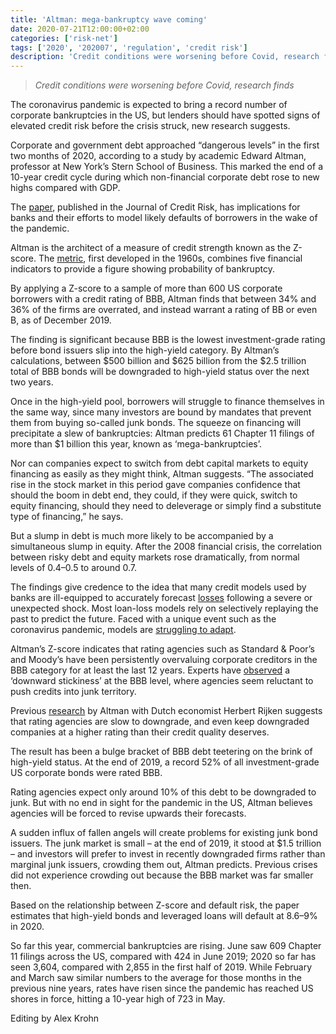 ```yaml
---
title: 'Altman: mega-bankruptcy wave coming'
date: 2020-07-21T12:00:00+02:00
categories: ['risk-net']
tags: ['2020', '202007', 'regulation', 'credit risk']
description: 'Credit conditions were worsening before Covid, research finds'
---
```


> _Credit conditions were worsening before Covid, research finds_

The coronavirus pandemic is expected to bring a record number of corporate bankruptcies in the US, but lenders should have spotted signs of elevated credit risk before the crisis struck, new research suggests.

Corporate and government debt approached “dangerous levels” in the first two months of 2020, according to a study by academic Edward Altman, professor at New York’s Stern School of Business. This marked the end of a 10-year credit cycle during which non-financial corporate debt rose to new highs compared with GDP.

The [paper](https://www.risk.net/journal-of-credit-risk/7566491/covid-19-and-the-credit-cycle), published in the Journal of Credit Risk, has implications for banks and their efforts to model likely defaults of borrowers in the wake of the pandemic.

Altman is the architect of a measure of credit strength known as the Z-score. The [metric](https://www.risk.net/journal-of-credit-risk/6201816/a-fifty-year-retrospective-on-credit-risk-models-the-altman-z-score-family-of-models-and-their-applications-to-financial-markets-and-managerial-strategies), first developed in the 1960s, combines five financial indicators to provide a figure showing probability of bankruptcy.

By applying a Z-score to a sample of more than 600 US corporate borrowers with a credit rating of BBB, Altman finds that between 34% and 36% of the firms are overrated, and instead warrant a rating of BB or even B, as of December 2019.

The finding is significant because BBB is the lowest investment-grade rating before bond issuers slip into the high-yield category. By Altman’s calculations, between $500 billion and $625 billion from the $2.5 trillion total of BBB bonds will be downgraded to high-yield status over the next two years.

Once in the high-yield pool, borrowers will struggle to finance themselves in the same way, since many investors are bound by mandates that prevent them from buying so-called junk bonds. The squeeze on financing will precipitate a slew of bankruptcies: Altman predicts 61 Chapter 11 filings of more than $1 billion this year, known as ‘mega-bankruptcies’.

Nor can companies expect to switch from debt capital markets to equity financing as easily as they might think, Altman suggests. “The associated rise in the stock market in this period gave companies confidence that should the boom in debt end, they could, if they were quick, switch to equity financing, should they need to deleverage or simply find a substitute type of financing,” he says.

But a slump in debt is much more likely to be accompanied by a simultaneous slump in equity. After the 2008 financial crisis, the correlation between risky debt and equity markets rose dramatically, from normal levels of 0.4–0.5 to around 0.7.

The findings give credence to the idea that many credit models used by banks are ill-equipped to accurately forecast [losses](https://www.risk.net/risk-quantum/7528771/covid-loan-losses-exceed-2019-ccar-projections) following a severe or unexpected shock. Most loan-loss models rely on selectively replaying the past to predict the future. Faced with a unique event such as the coronavirus pandemic, models are [struggling to adapt](https://www.risk.net/risk-management/7511401/as-covid-snaps-credit-models-lenders-turn-to-stress-testing).

Altman’s Z-score indicates that rating agencies such as Standard & Poor’s and Moody’s have been persistently overvaluing corporate creditors in the BBB category for at least the last 12 years. Experts have [observed](https://www.risk.net/comment/7562771/scared-of-fallen-angels-so-are-the-rating-agencies) a ‘downward stickiness’ at the BBB level, where agencies seem reluctant to push credits into junk territory.

Previous [research](http://pages.stern.nyu.edu/~ealtman/TheEffectsofRatingThroughtheCycleonRatingStability.pdf) by Altman with Dutch economist Herbert Rijken suggests that rating agencies are slow to downgrade, and even keep downgraded companies at a higher rating than their credit quality deserves.

The result has been a bulge bracket of BBB debt teetering on the brink of high-yield status. At the end of 2019, a record 52% of all investment-grade US corporate bonds were rated BBB.

Rating agencies expect only around 10% of this debt to be downgraded to junk. But with no end in sight for the pandemic in the US, Altman believes agencies will be forced to revise upwards their forecasts.

A sudden influx of fallen angels will create problems for existing junk bond issuers. The junk market is small – at the end of 2019, it stood at $1.5 trillion – and investors will prefer to invest in recently downgraded firms rather than marginal junk issuers, crowding them out, Altman predicts. Previous crises did not experience crowding out because the BBB market was far smaller then.

Based on the relationship between Z-score and default risk, the paper estimates that high-yield bonds and leveraged loans will default at 8.6–9% in 2020.

So far this year, commercial bankruptcies are rising. June saw 609 Chapter 11 filings across the US, compared with 424 in June 2019; 2020 so far has seen 3,604, compared with 2,855 in the first half of 2019. While February and March saw similar numbers to the average for those months in the previous nine years, rates have risen since the pandemic has reached US shores in force, hitting a 10-year high of 723 in May.

Editing by Alex Krohn

